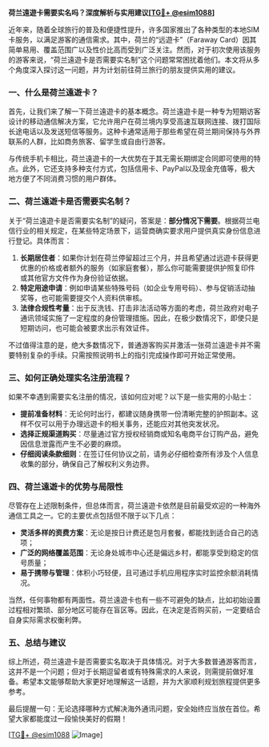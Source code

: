 **荷兰遠遊卡需要实名吗？深度解析与实用建议[[TG💪+ @esim1088](https://t.me/s/esim1088)]**

近年来，随着全球旅行的普及和便捷性提升，许多国家推出了各种类型的本地SIM卡服务，以满足游客的通信需求。其中，荷兰的“远遊卡”（Faraway Card）因其简单易用、覆盖范围广以及性价比高而受到广泛关注。然而，对于初次使用该服务的游客来说，“荷兰遠遊卡是否需要实名制”这个问题常常困扰着他们。本文将从多个角度深入探讨这一问题，并为计划前往荷兰旅行的朋友提供实用的建议。

### 一、什么是荷兰遠遊卡？

首先，让我们来了解一下荷兰遠遊卡的基本概念。荷兰遠遊卡是一种专为短期访客设计的移动通信解决方案，它允许用户在荷兰境内享受高速互联网连接、拨打国际长途电话以及发送短信等服务。这种卡通常适用于那些希望在荷兰期间保持与外界联系的人群，比如商务旅客、留学生或自由行游客。

与传统手机卡相比，荷兰遠遊卡的一大优势在于其无需长期绑定合同即可使用的特点。此外，它还支持多种支付方式，包括信用卡、PayPal以及现金充值等，极大地方便了不同消费习惯的用户群体。

### 二、荷兰遠遊卡是否需要实名制？

关于“荷兰遠遊卡是否需要实名制”的疑问，答案是：**部分情况下需要**。根据荷兰电信行业的相关规定，在某些特定场景下，运营商确实要求用户提供真实身份信息进行登记。具体而言：

1. **长期居住者**：如果你计划在荷兰停留超过三个月，并且希望通过远遊卡获得更优惠的价格或者额外的服务（如家庭套餐），那么你可能需要提供护照复印件或其他官方文件作为身份验证依据。
2. **特定用途申请**：例如申请某些特殊号码（如企业专用号码）、参与促销活动抽奖等，也可能需要提交个人资料供审核。
3. **法律合规性考量**：出于反洗钱、打击非法活动等方面的考虑，荷兰政府对电子通讯领域实施了一定程度的身份管理措施。因此，在极少数情况下，即使只是短期访问，也可能会被要求出示有效证件。

不过值得注意的是，绝大多数情况下，普通游客购买并激活一张荷兰遠遊卡并不需要特别复杂的手续。只需按照说明书上的指引完成操作即可开始正常使用。

### 三、如何正确处理实名注册流程？

如果不幸遇到需要实名注册的情况，该如何应对呢？以下是一些实用的小贴士：
- **提前准备材料**：无论何时出行，都建议随身携带一份清晰完整的护照副本。这样不仅可以用于办理远遊卡的相关事务，还能应对其他突发状况。
- **选择正规渠道购买**：尽量通过官方授权经销商或知名电商平台订购产品，避免因信息泄露而产生不必要的麻烦。
- **仔细阅读条款细则**：在签订任何协议之前，请务必仔细检查所有涉及个人信息收集的部分，确保自己了解权利义务边界。

### 四、荷兰遠遊卡的优势与局限性

尽管存在上述限制条件，但总体而言，荷兰遠遊卡依然是目前最受欢迎的一种海外通信工具之一。它的主要优点包括但不限于以下几点：
- **灵活多样的资费方案**：无论是按日计费还是包月套餐，都能找到适合自己的选项；
- **广泛的网络覆盖范围**：无论身处城市中心还是偏远乡村，都能享受到稳定的信号质量；
- **易于携带与管理**：体积小巧轻便，且可通过手机应用程序实时监控余额消耗情况。

当然，任何事物都有两面性。荷兰遠遊卡也有一些不可避免的缺点，比如初始设置过程相对繁琐、部分地区可能存在盲区等。因此，在决定是否购买前，一定要结合自身实际需求权衡利弊。

### 五、总结与建议

综上所述，荷兰遠遊卡是否需要实名取决于具体情况。对于大多数普通游客而言，这并不是一个问题；但对于长期逗留者或有特殊需求的人来说，则需提前做好准备。希望本文能够帮助大家更好地理解这一话题，并为大家顺利规划旅程提供更多参考。

最后提醒一句：无论选择哪种方式解决海外通讯问题，安全始终应当放在首位。希望大家都能度过一段愉快美好的假期！

[[TG💪+ @esim1088](https://t.me/s/esim1088) ![Image](https://i.postimg.cc/4NQfJmqS/Snipaste-2025-05-13-00-14-12.png)]